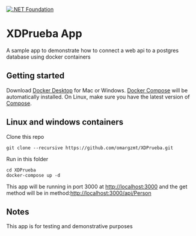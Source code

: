 [![.NET Foundation](https://img.shields.io/badge/.NET%20Foundation-blueviolet.svg)](https://www.dotnetfoundation.org/)

XDPrueba App
============

A sample app to demonstrate how to connect a web api to a postgres database using docker containers

Getting started
---------------

Download [Docker Desktop](https://www.docker.com/products/docker-desktop) for Mac or Windows. [Docker Compose](https://docs.docker.com/compose) will be automatically installed. On Linux, make sure you have the latest version of [Compose](https://docs.docker.com/compose/install/). 

## Linux and windows containers

Clone this repo
```
git clone --recursive https://github.com/omargzmt/XDPrueba.git

```

Run in this folder

```
cd XDPrueba
docker-compose up -d
```


This app will be running in port 3000 at [http://localhost:3000](http://localhost:3000) and the get method will be in method:[http://localhost:3000/api/Person](http://localhost:3000/api/Person)


## Notes

This app is for testing and demonstrative purposes